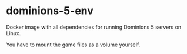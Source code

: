 # dominions-5-env

Docker image with all dependencies for running Dominions 5 servers on Linux.

You have to mount the game files as a volume yourself.
